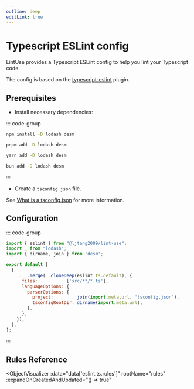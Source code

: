 ```yaml
---
outline: deep
editLink: true
---
```


# Typescript ESLint config

LintUse provides a Typescript ESLint config to help you lint your Typescript code.

The config is based on the [typescript-eslint] plugin.

[typescript-eslint]: https://typescript-eslint.io

## Prerequisites

- Install necessary dependencies:

::: code-group

```sh [npm]
npm install -D lodash desm
```

```sh [pnpm]
pnpm add -D lodash desm
```

```sh [yarn]
yarn add -D lodash desm
```

```sh [bun]
bun add -D lodash desm
```

:::

- Create a `tsconfig.json` file.

See [What is a tsconfig.json] for more information.

## Configuration

::: code-group

```js [eslint.config.js]
import { eslint } from "@ljtang2009/lint-use";
import _ from "lodash";
import { dirname, join } from 'desm';

export default [
  {
    ..._.merge(_.cloneDeep(eslint.ts.default), {
      files:           ['src/**/*.ts'],
      languageOptions: {
        parserOptions: {
          project:         join(import.meta.url, 'tsconfig.json'),
          tsconfigRootDir: dirname(import.meta.url),
        },
      },
    }),
  },
];
```

:::

<!--@include: ./eslint-reference.md-->

<!--@include: ./eslint-usage.md-->

## Rules Reference

<script setup>
import { data } from '../../scripts/rules.data.js'
</script>
<ObjectVisualizer
  :data="data['eslint.ts.rules']"
  rootName="rules"
  :expandOnCreatedAndUpdated="() => true"
></ObjectVisualizer>

[What is a tsconfig.json]: https://www.typescriptlang.org/docs/handbook/tsconfig-json.html
